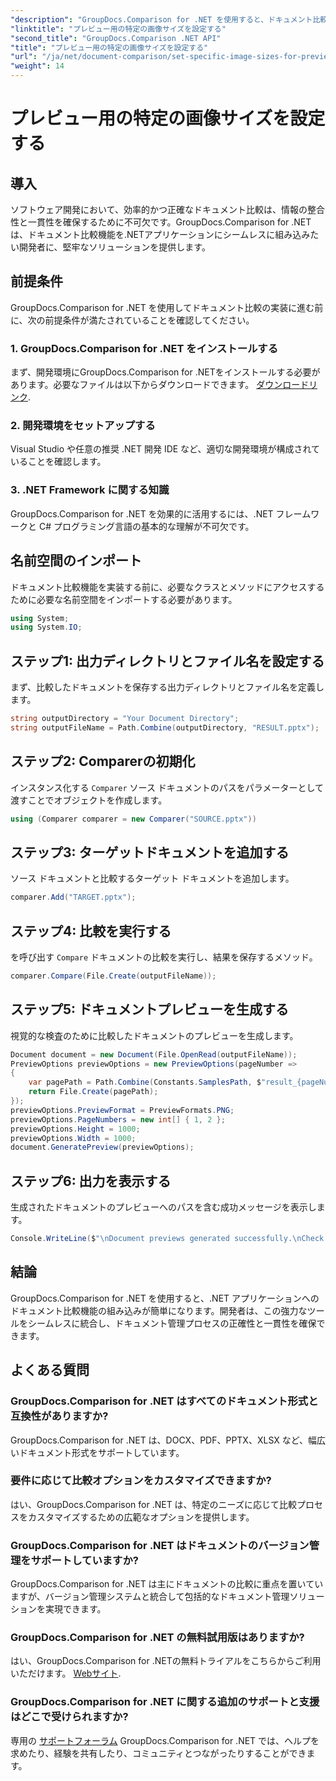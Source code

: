 ```yaml
---
"description": "GroupDocs.Comparison for .NET を使用すると、ドキュメント比較機能を .NET アプリケーションに簡単に統合できます。"
"linktitle": "プレビュー用の特定の画像サイズを設定する"
"second_title": "GroupDocs.Comparison .NET API"
"title": "プレビュー用の特定の画像サイズを設定する"
"url": "/ja/net/document-comparison/set-specific-image-sizes-for-previews/"
"weight": 14
---
```


# プレビュー用の特定の画像サイズを設定する

## 導入
ソフトウェア開発において、効率的かつ正確なドキュメント比較は、情報の整合性と一貫性を確保するために不可欠です。GroupDocs.Comparison for .NETは、ドキュメント比較機能を.NETアプリケーションにシームレスに組み込みたい開発者に、堅牢なソリューションを提供します。
## 前提条件
GroupDocs.Comparison for .NET を使用してドキュメント比較の実装に進む前に、次の前提条件が満たされていることを確認してください。
### 1. GroupDocs.Comparison for .NET をインストールする
まず、開発環境にGroupDocs.Comparison for .NETをインストールする必要があります。必要なファイルは以下からダウンロードできます。 [ダウンロードリンク](https://releases。groupdocs.com/comparison/net/).
### 2. 開発環境をセットアップする
Visual Studio や任意の推奨 .NET 開発 IDE など、適切な開発環境が構成されていることを確認します。
### 3. .NET Framework に関する知識
GroupDocs.Comparison for .NET を効果的に活用するには、.NET フレームワークと C# プログラミング言語の基本的な理解が不可欠です。

## 名前空間のインポート
ドキュメント比較機能を実装する前に、必要なクラスとメソッドにアクセスするために必要な名前空間をインポートする必要があります。
```csharp
using System;
using System.IO;
```
## ステップ1: 出力ディレクトリとファイル名を設定する
まず、比較したドキュメントを保存する出力ディレクトリとファイル名を定義します。
```csharp
string outputDirectory = "Your Document Directory";
string outputFileName = Path.Combine(outputDirectory, "RESULT.pptx");
```
## ステップ2: Comparerの初期化
インスタンス化する `Comparer` ソース ドキュメントのパスをパラメーターとして渡すことでオブジェクトを作成します。
```csharp
using (Comparer comparer = new Comparer("SOURCE.pptx"))
```
## ステップ3: ターゲットドキュメントを追加する
ソース ドキュメントと比較するターゲット ドキュメントを追加します。
```csharp
comparer.Add("TARGET.pptx");
```
## ステップ4: 比較を実行する
を呼び出す `Compare` ドキュメントの比較を実行し、結果を保存するメソッド。
```csharp
comparer.Compare(File.Create(outputFileName));
```
## ステップ5: ドキュメントプレビューを生成する
視覚的な検査のために比較したドキュメントのプレビューを生成します。
```csharp
Document document = new Document(File.OpenRead(outputFileName));
PreviewOptions previewOptions = new PreviewOptions(pageNumber =>
{
    var pagePath = Path.Combine(Constants.SamplesPath, $"result_{pageNumber}.png");
    return File.Create(pagePath);
});
previewOptions.PreviewFormat = PreviewFormats.PNG;
previewOptions.PageNumbers = new int[] { 1, 2 };
previewOptions.Height = 1000;
previewOptions.Width = 1000;
document.GeneratePreview(previewOptions);
```
## ステップ6: 出力を表示する
生成されたドキュメントのプレビューへのパスを含む成功メッセージを表示します。
```csharp
Console.WriteLine($"\nDocument previews generated successfully.\nCheck output in {outputDirectory}.");
```

## 結論
GroupDocs.Comparison for .NET を使用すると、.NET アプリケーションへのドキュメント比較機能の組み込みが簡単になります。開発者は、この強力なツールをシームレスに統合し、ドキュメント管理プロセスの正確性と一貫性を確保できます。
## よくある質問
### GroupDocs.Comparison for .NET はすべてのドキュメント形式と互換性がありますか?
GroupDocs.Comparison for .NET は、DOCX、PDF、PPTX、XLSX など、幅広いドキュメント形式をサポートしています。
### 要件に応じて比較オプションをカスタマイズできますか?
はい、GroupDocs.Comparison for .NET は、特定のニーズに応じて比較プロセスをカスタマイズするための広範なオプションを提供します。
### GroupDocs.Comparison for .NET はドキュメントのバージョン管理をサポートしていますか?
GroupDocs.Comparison for .NET は主にドキュメントの比較に重点を置いていますが、バージョン管理システムと統合して包括的なドキュメント管理ソリューションを実現できます。
### GroupDocs.Comparison for .NET の無料試用版はありますか?
はい、GroupDocs.Comparison for .NETの無料トライアルをこちらからご利用いただけます。 [Webサイト](https://releases。groupdocs.com/).
### GroupDocs.Comparison for .NET に関する追加のサポートと支援はどこで受けられますか?
専用の [サポートフォーラム](https://forum.groupdocs.com/c/comparison/12) GroupDocs.Comparison for .NET では、ヘルプを求めたり、経験を共有したり、コミュニティとつながったりすることができます。